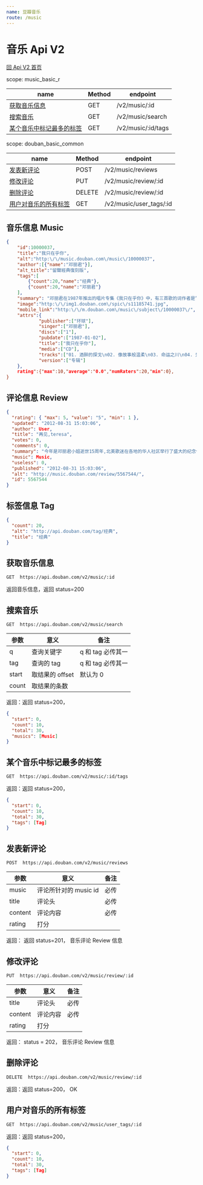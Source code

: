 ```yaml
---
name: 豆瓣音乐
route: /music
---
```


# 音乐 Api V2

[回 Api V2 首页](readme.md)

scope: music_basic_r

| name                                        | Method | endpoint           |
| ------------------------------------------- | ------ | ------------------ |
| [获取音乐信息](#get_music)                  | GET    | /v2/music/:id      |
| [搜索音乐](#get_music_search)               | GET    | /v2/music/search   |
| [某个音乐中标记最多的标签](#get_music_tags) | GET    | /v2/music/:id/tags |

scope: douban_basic_common

| name                                           | Method | endpoint                |
| ---------------------------------------------- | ------ | ----------------------- |
| [发表新评论](#post_music_review)               | POST   | /v2/music/reviews       |
| [修改评论](#put_music_review)                  | PUT    | /v2/music/review/:id    |
| [删除评论](#delete_music_review)               | DELETE | /v2/music/review/:id    |
| [用户对音乐的所有标签](#get_people_music_tags) | GET    | /v2/music/user_tags/:id |

## 音乐信息 Music

```json
{
    "id":10000037,
    "title":"我只在乎你",
    "alt":"http:\/\/music.douban.com\/music\/10000037",
    "author":[{"name":"邓丽君"}],
    "alt_title":"留聲經典復刻版",
    "tags":[
        {"count":20,"name":"经典"},
        {"count":20,"name":"邓丽君"}
    ],
    "summary": "邓丽君在1987年推出的唱片专集《我只在乎你》中，有三首歌的词作者是“桃丽莎”。其实，桃丽莎即是邓丽君自己（英文名TERESA的中译）。根据我手中的资料，邓丽君作的词并不多，虽然她确曾向媒体表示“最大的心愿是出一张一脚踢的唱片”——即由自己包办下全部的词曲和制作，但是因意外去世而没能实现。但是，在此专集中竟有三首之多，不能不令人关注。大体上说，这三首歌具有两种风格，一为写实，一为浪漫。《非龙非彲》以现代汉语与古汉语混合，歌词的意境悲凉，心态哀痛，而且隐含着非比寻常的寓意，笔者愿在此写出来就教于方家。",
    "image":"http:\/\/img1.douban.com\/spic\/s11185741.jpg",
    "mobile_link":"http:\/\/m.douban.com\/music\/subject\/10000037\/",
    "attrs":{
            "publisher":["环球"],
            "singer":["邓丽君"],
            "discs":["1"],
            "pubdate":["1987-01-02"],
            "title":["我只在乎你"],
            "media":["CD"],
            "tracks":["01. 酒醉的探戈\n02. 像故事般温柔\n03. 命运之川\n04. 爱人\n05. 午夜微风\n06. 夏日圣诞\n07. 非龙非彲\n08. 不着痕迹\n09. 心路过黄昏\n10. 我只在乎你"],
            "version":["专辑"]
    },
    rating":{"max":10,"average":"0.0","numRaters":20,"min":0},
}
```

## 评论信息 Review

```json
{
  "rating": { "max": 5, "value": "5", "min": 1 },
  "updated": "2012-08-31 15:03:06",
  "author": User,
  "title": "再见,teresa",
  "votes": 0,
  "comments": 0,
  "summary": "今年是邓丽君小姐逝世15周年,北美歌迷在各地的华人社区举行了盛大的纪念仪式,而我所在的多伦多更是规模空前.1987年邓丽君的一首<<我只在乎你>...",
  "music": Music,
  "useless": 0,
  "published": "2012-08-31 15:03:06",
  "alt": "http://music.douban.com/review/5567544/",
  "id": 5567544
}
```

## 标签信息 Tag

```json
{
  "count": 20,
  "alt": "http://api.douban.com/tag/经典",
  "title": "经典"
}
```

## 获取音乐信息

```
GET  https://api.douban.com/v2/music/:id
```

返回音乐信息，返回 status=200

## 搜索音乐

```
GET  https://api.douban.com/v2/music/search
```

| 参数  | 意义            | 备注              |
| ----- | --------------- | ----------------- |
| q     | 查询关键字      | q 和 tag 必传其一 |
| tag   | 查询的 tag      | q 和 tag 必传其一 |
| start | 取结果的 offset | 默认为 0          |
| count | 取结果的条数    |                   |

返回：返回 status=200，

```json
{
  "start": 0,
  "count": 10,
  "total": 30,
  "musics": [Music]
}
```

## 某个音乐中标记最多的标签

```
GET  https://api.douban.com/v2/music/:id/tags
```

返回：返回 status=200，

```json
{
  "start": 0,
  "count": 10,
  "total": 30,
  "tags": [Tag]
}
```

## 发表新评论

```
POST  https://api.douban.com/v2/music/reviews
```

| 参数    | 意义                  | 备注 |
| ------- | --------------------- | ---- |
| music   | 评论所针对的 music id | 必传 |
| title   | 评论头                | 必传 |
| content | 评论内容              | 必传 |
| rating  | 打分                  |      |

返回： 返回 status=201， 音乐评论 Review 信息

## 修改评论

```
PUT  https://api.douban.com/v2/music/review/:id
```

| 参数    | 意义     | 备注 |
| ------- | -------- | ---- |
| title   | 评论头   | 必传 |
| content | 评论内容 | 必传 |
| rating  | 打分     |      |

返回： status = 202， 音乐评论 Review 信息

## 删除评论

```
DELETE  https://api.douban.com/v2/music/review/:id
```

返回：返回 status=200， OK

## 用户对音乐的所有标签

```
GET  https://api.douban.com/v2/music/user_tags/:id
```

返回：返回 status=200，

```json
{
  "start": 0,
  "count": 10,
  "total": 30,
  "tags": [Tag]
}
```
